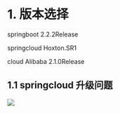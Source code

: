 # 1. 版本选择

springboot 2.2.2Release

springcloud Hoxton.SR1

cloud Alibaba 2.1.0Release

## 1.1 springcloud 升级问题

![](E:\2020\code\springboot_dubbo\tools\md\springCloud\demo\springcloud升级.png)



